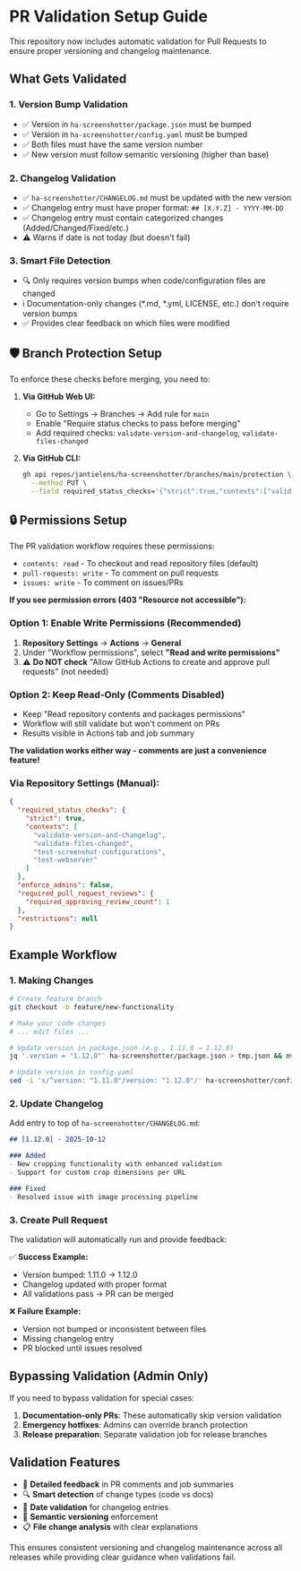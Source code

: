 # PR Validation Setup Guide

This repository now includes automatic validation for Pull Requests to ensure proper versioning and changelog maintenance.

## What Gets Validated

### 1. Version Bump Validation
- ✅ Version in `ha-screenshotter/package.json` must be bumped
- ✅ Version in `ha-screenshotter/config.yaml` must be bumped
- ✅ Both files must have the same version number
- ✅ New version must follow semantic versioning (higher than base)

### 2. Changelog Validation
- ✅ `ha-screenshotter/CHANGELOG.md` must be updated with the new version
- ✅ Changelog entry must have proper format: `## [X.Y.Z] - YYYY-MM-DD`
- ✅ Changelog entry must contain categorized changes (Added/Changed/Fixed/etc.)
- ⚠️ Warns if date is not today (but doesn't fail)

### 3. Smart File Detection
- 🔍 Only requires version bumps when code/configuration files are changed
- ℹ️ Documentation-only changes (*.md, *.yml, LICENSE, etc.) don't require version bumps
- ✅ Provides clear feedback on which files were modified

## 🛡️ **Branch Protection Setup**

To enforce these checks before merging, you need to:

1. **Via GitHub Web UI:**
   - Go to Settings → Branches → Add rule for `main`
   - Enable "Require status checks to pass before merging"
   - Add required checks: `validate-version-and-changelog`, `validate-files-changed`

2. **Via GitHub CLI:**
   ```bash
   gh api repos/jantielens/ha-screenshotter/branches/main/protection \
     --method PUT \
     --field required_status_checks='{"strict":true,"contexts":["validate-version-and-changelog","validate-files-changed","test-screenshot-configurations","test-webserver"]}'
   ```

## 🔒 **Permissions Setup**

The PR validation workflow requires these permissions:
- `contents: read` - To checkout and read repository files (default)
- `pull-requests: write` - To comment on pull requests  
- `issues: write` - To comment on issues/PRs

**If you see permission errors (403 "Resource not accessible"):**

### Option 1: Enable Write Permissions (Recommended)
1. **Repository Settings** → **Actions** → **General**
2. Under "Workflow permissions", select **"Read and write permissions"**
3. ⚠️ **Do NOT check** "Allow GitHub Actions to create and approve pull requests" (not needed)

### Option 2: Keep Read-Only (Comments Disabled)
- Keep "Read repository contents and packages permissions" 
- Workflow will still validate but won't comment on PRs
- Results visible in Actions tab and job summary

**The validation works either way - comments are just a convenience feature!**

### Via Repository Settings (Manual):
```json
{
  "required_status_checks": {
    "strict": true,
    "contexts": [
      "validate-version-and-changelog",
      "validate-files-changed", 
      "test-screenshot-configurations",
      "test-webserver"
    ]
  },
  "enforce_admins": false,
  "required_pull_request_reviews": {
    "required_approving_review_count": 1
  },
  "restrictions": null
}
```

## Example Workflow

### 1. Making Changes
```bash
# Create feature branch
git checkout -b feature/new-functionality

# Make your code changes
# ... edit files ...

# Update version in package.json (e.g., 1.11.0 → 1.12.0)
jq '.version = "1.12.0"' ha-screenshotter/package.json > tmp.json && mv tmp.json ha-screenshotter/package.json

# Update version in config.yaml
sed -i 's/^version: "1.11.0"/version: "1.12.0"/' ha-screenshotter/config.yaml
```

### 2. Update Changelog
Add entry to top of `ha-screenshotter/CHANGELOG.md`:
```markdown
## [1.12.0] - 2025-10-12

### Added
- New cropping functionality with enhanced validation
- Support for custom crop dimensions per URL

### Fixed  
- Resolved issue with image processing pipeline
```

### 3. Create Pull Request
The validation will automatically run and provide feedback:

✅ **Success Example:**
- Version bumped: 1.11.0 → 1.12.0
- Changelog updated with proper format
- All validations pass → PR can be merged

❌ **Failure Example:**
- Version not bumped or inconsistent between files  
- Missing changelog entry
- PR blocked until issues resolved

## Bypassing Validation (Admin Only)

If you need to bypass validation for special cases:

1. **Documentation-only PRs**: These automatically skip version validation
2. **Emergency hotfixes**: Admins can override branch protection
3. **Release preparation**: Separate validation job for release branches

## Validation Features

- 📝 **Detailed feedback** in PR comments and job summaries
- 🔍 **Smart detection** of change types (code vs docs)
- 📅 **Date validation** for changelog entries
- 🔢 **Semantic versioning** enforcement
- 📋 **File change analysis** with clear explanations

This ensures consistent versioning and changelog maintenance across all releases while providing clear guidance when validations fail.